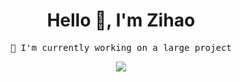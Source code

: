 <h1 align="center">Hello 👋, I'm Zihao</h1>

<p align="center">
  <samp>🌱 I'm currently working on a large project</samp>
</p>

<p align="center">
  <a href="https://idzh.cn">
    <img src="https://github-readme-stats.vercel.app/api?username=zihaoyy&show_icons=true&theme=vue-dark&hide=stars&hide_border=true" />
  </a>
</p>
